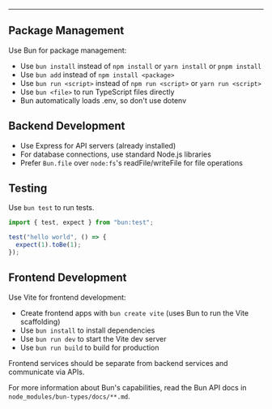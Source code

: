 ---

## Package Management

Use Bun for package management:

- Use `bun install` instead of `npm install` or `yarn install` or `pnpm install`
- Use `bun add` instead of `npm install <package>`
- Use `bun run <script>` instead of `npm run <script>` or `yarn run <script>`
- Use `bun <file>` to run TypeScript files directly
- Bun automatically loads .env, so don't use dotenv

## Backend Development

- Use Express for API servers (already installed)
- For database connections, use standard Node.js libraries
- Prefer `Bun.file` over `node:fs`'s readFile/writeFile for file operations

## Testing

Use `bun test` to run tests.

```ts#index.test.ts
import { test, expect } from "bun:test";

test("hello world", () => {
  expect(1).toBe(1);
});
```

## Frontend Development

Use Vite for frontend development:

- Create frontend apps with `bun create vite` (uses Bun to run the Vite scaffolding)
- Use `bun install` to install dependencies
- Use `bun run dev` to start the Vite dev server
- Use `bun run build` to build for production

Frontend services should be separate from backend services and communicate via APIs.

For more information about Bun's capabilities, read the Bun API docs in `node_modules/bun-types/docs/**.md`.
